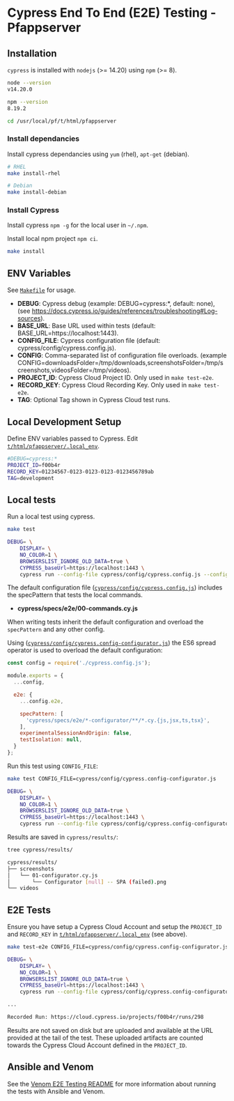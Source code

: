 # Cypress End To End (E2E) Testing - Pfappserver

## Installation

 `cypress` is installed with `nodejs` (>= 14.20) using `npm` (>= 8).

```bash
node --version
v14.20.0

npm --version
8.19.2

cd /usr/local/pf/t/html/pfappserver
```


### Install dependancies

Install cypress dependancies using `yum` (rhel), `apt-get` (debian).

```bash
# RHEL
make install-rhel

# Debian
make install-debian
```

### Install Cypress

Install cypress `npm -g` for the local user in `~/.npm`.

Install local npm project `npm ci`.

```bash
make install
```

## ENV Variables

See [`Makefile`](Makefile) for usage.

* __DEBUG__: Cypress debug (example: DEBUG=cypress:*, default: none), (see https://docs.cypress.io/guides/references/troubleshooting#Log-sources).
* __BASE_URL__: Base URL used within tests (default: BASE_URL=https://localhost:1443).
* __CONFIG_FILE__: Cypress configuration file (default: cypress/config/cypress.config.js).
* __CONFIG__: Comma-separated list of configuration file overloads. (example CONFIG=downloadsFolder=/tmp/downloads,screenshotsFolder=/tmp/screenshots,videosFolder=/tmp/videos).
* __PROJECT_ID__: Cypress Cloud Project ID. Only used in `make test-e2e`.
* __RECORD_KEY__: Cypress Cloud Recording Key. Only used in `make test-e2e`.
* __TAG__: Optional Tag shown in Cypress Cloud test runs.

## Local Development Setup

Define ENV variables passed to Cypress. Edit [`t/html/pfappserver/.local_env`](.local_env).

```bash
#DEBUG=cypress:*
PROJECT_ID=f00b4r
RECORD_KEY=01234567-0123-0123-0123-0123456789ab
TAG=development
```

## Local tests

Run a local test using cypress.

```bash
make test

DEBUG= \
	DISPLAY= \
	NO_COLOR=1 \
	BROWSERSLIST_IGNORE_OLD_DATA=true \
	CYPRESS_baseUrl=https://localhost:1443 \
	cypress run --config-file cypress/config/cypress.config.js --config env={} --e2e --headless --env tags=[] ; \
```

The default configuration file ([`cypress/config/cypress.config.js`](cypress/config/cypress.config.js)) includes the specPattern that tests the local commands.

* __cypress/specs/e2e/00-commands.cy.js__

When writing tests inherit the default configuration and overload the `specPattern` and any other config.

Using ([`cypress/config/cypress.config-configurator.js`](cypress/config/cypress.config-configurator.js)) the ES6 spread operator is used to overload the default configuration:

```javascript
const config = require('./cypress.config.js');

module.exports = {
  ...config,

  e2e: {
    ...config.e2e,

    specPattern: [
      'cypress/specs/e2e/*-configurator/**/*.cy.{js,jsx,ts,tsx}',
    ],
    experimentalSessionAndOrigin: false,
    testIsolation: null,
  }
};
```

Run this test using `CONFIG_FILE`:

```bash
make test CONFIG_FILE=cypress/config/cypress.config-configurator.js

DEBUG= \
	DISPLAY= \
	NO_COLOR=1 \
	BROWSERSLIST_IGNORE_OLD_DATA=true \
	CYPRESS_baseUrl=https://localhost:1443 \
	cypress run --config-file cypress/config/cypress.config-configurator.js --config env={} --e2e --headless --env tags=[] ; \
```

Results are saved in `cypress/results/`:

```bash
tree cypress/results/

cypress/results/
├── screenshots
│   └── 01-configurator.cy.js
│       └── Configurator [null] -- SPA (failed).png
└── videos
```

## E2E Tests

Ensure you have setup a Cypress Cloud Account and setup the `PROJECT_ID` and `RECORD_KEY` in [`t/html/pfappserver/.local_env`](.local_env) (see above).

```bash
make test-e2e CONFIG_FILE=cypress/config/cypress.config-configurator.js

DEBUG= \
	DISPLAY= \
	NO_COLOR=1 \
	BROWSERSLIST_IGNORE_OLD_DATA=true \
	CYPRESS_baseUrl=https://localhost:1443 \
	cypress run --config-file cypress/config/cypress.config-configurator.js --config projectId=f00b4r,env={} --e2e --ci-build-id $(openssl rand -hex 16) --headless --parallel --record --key 01234567-0123-0123-0123-0123456789ab --tag development --env tags=[] ; \

...

Recorded Run: https://cloud.cypress.io/projects/f00b4r/runs/298
```

Results are not saved on disk but are uploaded and available at the URL provided at the tail of the test. These uploaded artifacts are counted towards the Cypress Cloud Account defined in the `PROJECT_ID`.

## Ansible and Venom

See the [Venom E2E Testing README](../../../t/venom/scenarios/pfappserver/README.md) for more information about running the tests with Ansible and Venom.
